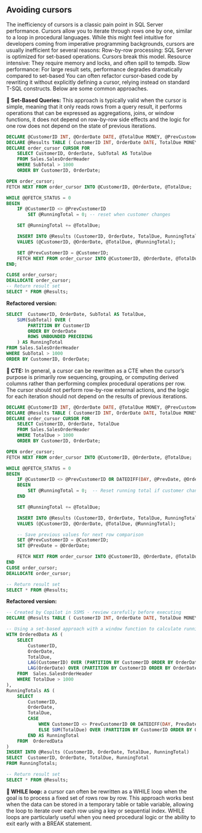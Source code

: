 ## Avoiding cursors

The inefficiency of cursors is a classic pain point in SQL Server performance. Cursors allow you to iterate through rows one by one, similar to a loop in procedural languages. While this might feel intuitive for developers coming from imperative programming backgrounds, cursors are usually inefficient for several reasons:
Row-by-row processing: SQL Server is optimized for set-based operations. Cursors break this model.
Resource intensive: They require memory and locks, and often spill to tempdb.
Slow performance: For large result sets, performance degrades dramatically compared to set-based
You can often refactor cursor-based code by rewriting it without explicitly defining a cursor, relying instead on standard T-SQL constructs. Below are some common approaches.

**📝 Set-Based Queries:** This approach is typically valid when the cursor is simple, meaning that it only reads rows from a query result, it performs operations that can be expressed as aggregations, joins, or window functions, it does not depend on row-by-row side effects and the logic for one row does not depend on the state of previous iterations.

```sql
DECLARE @CustomerID INT, @OrderDate DATE, @TotalDue MONEY, @PrevCustomerID INT = NULL, @RunningTotal MONEY = 0;
DECLARE @Results TABLE ( CustomerID INT, OrderDate DATE, TotalDue MONEY, RunningTotal MONEY);
DECLARE order_cursor CURSOR FOR
    SELECT CustomerID, OrderDate, SubTotal AS TotalDue
    FROM Sales.SalesOrderHeader
    WHERE SubTotal > 1000
    ORDER BY CustomerID, OrderDate;

OPEN order_cursor;
FETCH NEXT FROM order_cursor INTO @CustomerID, @OrderDate, @TotalDue;

WHILE @@FETCH_STATUS = 0
BEGIN
    IF @CustomerID <> @PrevCustomerID
        SET @RunningTotal = 0; -- reset when customer changes

    SET @RunningTotal += @TotalDue;

    INSERT INTO @Results (CustomerID, OrderDate, TotalDue, RunningTotal)
    VALUES (@CustomerID, @OrderDate, @TotalDue, @RunningTotal);

    SET @PrevCustomerID = @CustomerID;
    FETCH NEXT FROM order_cursor INTO @CustomerID, @OrderDate, @TotalDue;
END;

CLOSE order_cursor;
DEALLOCATE order_cursor;
-- Return result set
SELECT * FROM @Results;
```
**Refactored version:**
```sql
SELECT  CustomerID, OrderDate, SubTotal AS TotalDue,
    SUM(SubTotal) OVER (
        PARTITION BY CustomerID
        ORDER BY OrderDate
        ROWS UNBOUNDED PRECEDING
    ) AS RunningTotal
FROM Sales.SalesOrderHeader
WHERE SubTotal > 1000
ORDER BY CustomerID, OrderDate;
```

**📝 CTE:** In general, a cursor can be rewritten as a CTE when the cursor’s purpose is primarily row sequencing, grouping, or computing derived columns rather than performing complex procedural operations per row.  The cursor should not perform row-by-row external actions, and the logic for each iteration should not depend on the results of previous iterations.

```sql
DECLARE @CustomerID INT, @OrderDate DATE, @TotalDue MONEY, @PrevCustomerID INT = NULL, @PrevDate DATE = NULL, @RunningTotal MONEY = 0;
DECLARE @Results TABLE ( CustomerID INT, OrderDate DATE, TotalDue MONEY, RunningTotal MONEY );
DECLARE order_cursor CURSOR FOR
    SELECT CustomerID, OrderDate, TotalDue
    FROM Sales.SalesOrderHeader
    WHERE TotalDue > 1000
    ORDER BY CustomerID, OrderDate;

OPEN order_cursor;
FETCH NEXT FROM order_cursor INTO @CustomerID, @OrderDate, @TotalDue;

WHILE @@FETCH_STATUS = 0
BEGIN
    IF @CustomerID <> @PrevCustomerID OR DATEDIFF(DAY, @PrevDate, @OrderDate) > 30
    BEGIN
        SET @RunningTotal = 0;  -- Reset running total if customer changes or gap > 30 days
    END

    SET @RunningTotal += @TotalDue;

    INSERT INTO @Results (CustomerID, OrderDate, TotalDue, RunningTotal)
    VALUES (@CustomerID, @OrderDate, @TotalDue, @RunningTotal);

    -- Save previous values for next row comparison
    SET @PrevCustomerID = @CustomerID;
    SET @PrevDate = @OrderDate;

    FETCH NEXT FROM order_cursor INTO @CustomerID, @OrderDate, @TotalDue;
END
CLOSE order_cursor;
DEALLOCATE order_cursor;

-- Return result set
SELECT * FROM @Results;
```

**Refactored version:**
```sql
-- Created by Copilot in SSMS - review carefully before executing
DECLARE @Results TABLE ( CustomerID INT, OrderDate DATE, TotalDue MONEY, RunningTotal MONEY);

-- Using a set-based approach with a window function to calculate running totals
WITH OrderedData AS (
    SELECT 
        CustomerID,
        OrderDate,
        TotalDue,
        LAG(CustomerID) OVER (PARTITION BY CustomerID ORDER BY OrderDate) AS PrevCustomerID,
        LAG(OrderDate) OVER (PARTITION BY CustomerID ORDER BY OrderDate) AS PrevDate
    FROM  Sales.SalesOrderHeader
    WHERE TotalDue > 1000
),
RunningTotals AS (
    SELECT 
        CustomerID,
        OrderDate,
        TotalDue,
        CASE 
            WHEN CustomerID <> PrevCustomerID OR DATEDIFF(DAY, PrevDate, OrderDate) > 30 THEN TotalDue
            ELSE SUM(TotalDue) OVER (PARTITION BY CustomerID ORDER BY OrderDate ROWS BETWEEN UNBOUNDED PRECEDING AND CURRENT ROW)
        END AS RunningTotal
    FROM  OrderedData
)
INSERT INTO @Results (CustomerID, OrderDate, TotalDue, RunningTotal)
SELECT  CustomerID, OrderDate, TotalDue, RunningTotal
FROM RunningTotals;

-- Return result set
SELECT * FROM @Results;
```

**📝 WHILE loop:** a cursor can often be rewritten as a WHILE loop when the goal is to process a fixed set of rows row by row. This approach works best when the data can be stored in a temporary table or table variable, allowing the loop to iterate over each row using a key or sequential index. WHILE loops are particularly useful when you need procedural logic or the ability to exit early with a BREAK statement. 


